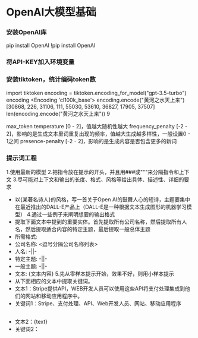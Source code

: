 # OpenAI大模型基础

### 安装OpenAI库
pip install OpenAI
!pip install OpenAI

### 将API-KEY加入环境变量

### 安装tiktoken，统计编码token数
import tiktoken
encoding = tiktoken.encoding_for_model("gpt-3.5-turbo")
encoding
<Encoding 'cl100k_base'>
encoding.encode("黄河之水天上来")
[30868, 226, 31106, 111, 55030, 53610, 36827, 17905, 37507]
len(encoding.encode("黄河之水天上来"))
9

max_token
temperature [0 - 2]，值越大随机性越大
frequency_penalty [-2 - 2]，影响的是生成文本里词重复出现的频率，值越大生成越多样性，一般设置0 - 1之间
presence-penalty [-2 - 2]，影响的是生成内容是否包含更多的新词

### 提示词工程
1.使用最新的模型
2.把指令放在提示的开头，并且用###或"""来分隔指令和上下文
3.尽可能对上下文和输出的长度、格式、风格等给出具体、描述性、详细的要求
- 以{某著名诗人}的风格，写一首关于Open AI的鼓舞人心的短诗，主题要集中在最近推出的DALL-E产品上（DALL-E是一种根据文本生成图形的机器学习模型）
4.通过一些例子来阐明想要的输出格式
- 提取下面文本中提到的重要实体。首先提取所有公司名称，然后提取所有人名，然后提取适合内容的特定主题，最后提取一般总体主题
- 所需格式:
- 公司名称: <逗号分隔公司名称列表>
- 人名: -||-
- 特定主题: -||-
- 一般主题: -||-
- 文本: {文本内容}
5.先从零样本提示开始，效果不好，则用小样本提示
- 从下面相应的文本中提取关键词。
- 文本1：Stripe提供API，WEB开发人员可以使用这些API将支付处理集成到他们的网站和移动应用程序中。
- 关键词1：Stripe、支付处理、API、Web开发人员、网站、移动应用程序
##
- 文本2：{text}
- 关键词2：
